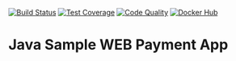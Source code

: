 [![Build Status](https://travis-ci.org/campisano/java_sample_web_payment_app.svg?branch=master "Build Status")](https://travis-ci.org/campisano/java_sample_web_payment_app)
[![Test Coverage](https://codecov.io/gh/campisano/java_sample_web_payment_app/branch/master/graph/badge.svg "Test Coverage")](https://codecov.io/gh/campisano/java_sample_web_payment_app)
[![Code Quality](https://img.shields.io/lgtm/grade/java/g/campisano/java_sample_web_payment_app.svg "Code Quality")](https://lgtm.com/projects/g/campisano/java_sample_web_payment_app/context:java)
[![Docker Hub](https://img.shields.io/docker/image-size/riccardocampisano/public/java_sample_web_payment_app-latest?label=java_sample_web_payment_app-latest&logo=docker)](https://hub.docker.com/r/riccardocampisano/public/tags?name=java_sample_web_payment_app)

# Java Sample WEB Payment App
